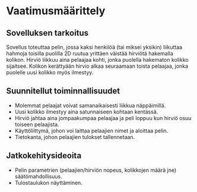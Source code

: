 # Vaatimusmäärittely

## Sovelluksen tarkoitus
Sovellus toteuttaa pelin, jossa kaksi henkilöä (tai miksei yksikin) liikuttaa hahmoja
toisilla puolilla 2D ruutua yrittäen väistää hirviötä hakemalla kolikon. Hirviö liikkuu aina pelaajaa kohti, jonka
puolella hakematon kolikko sijaitsee. Kolikon kerättyään hirvio alkaa seuraamaan toista
pelaajaa, jonka puolelle uusi kolikko myös ilmestyy.

## Suunnitellut toiminnallisuudet
- Molemmat pelaajat voivat samanaikaisesti liikkua näppäimillä.
- Uusi kolikko ilmestyy aina satunnaiseen kohtaan kentässä.
- Hirviö jahtaa aina jompaakumpaa pelaajaa ja peli loppuu kun hirviö osuu
toiseen pelaajista.
- Käyttöliittymä, johon voi laittaa pelaajien nimet ja aloittaa pelin.
- Tietokanta, johon pelaajien tulokset tallennetaan.

## Jatkokehitysideoita
- Pelin parametrien (pelaajien/hirviön nopeus, kolikkojen määrä jne) säätömahdollisuus.
- Tulostaulukon näyttäminen.
